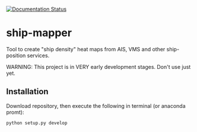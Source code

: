 [![Documentation Status](https://readthedocs.org/projects/ship-mapper/badge/?version=latest)](http://ship-mapper.readthedocs.io/en/latest/?badge=latest)
 
# ship-mapper
Tool to create "ship density" heat maps from AIS, VMS and other ship-position services.

WARNING: This project is in VERY early development stages. Don't use just yet.

## Installation
Download repository, then execute the following in terminal (or anaconda promt):

`python setup.py develop`
